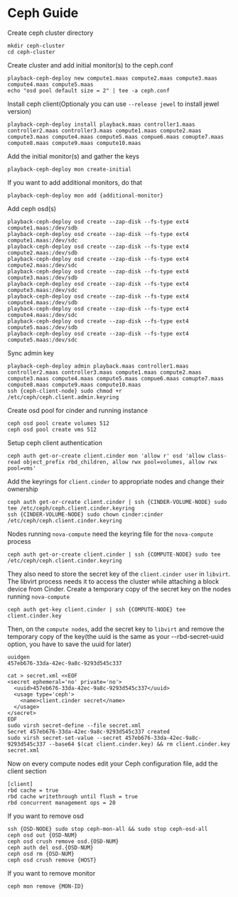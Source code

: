 # Ceph Guide

Create ceph cluster directory

    mkdir ceph-cluster
    cd ceph-cluster

Create cluster and add initial monitor(s) to the ceph.conf

    playback-ceph-deploy new compute1.maas compute2.maas compute3.maas compute4.maas compute5.maas
    echo "osd pool default size = 2" | tee -a ceph.conf

Install ceph client(Optionaly you can use `--release jewel` to install jewel version)

    playback-ceph-deploy install playback.maas controller1.maas controller2.maas controller3.maas compute1.maas compute2.maas compute3.maas compute4.maas compute5.maas compue6.maas comupte7.maas compute8.maas compute9.maas compute10.maas

Add the initial monitor(s) and gather the keys

    playback-ceph-deploy mon create-initial

If you want to add additional monitors, do that

    playback-ceph-deploy mon add {additional-monitor}

Add ceph osd(s)

    playback-ceph-deploy osd create --zap-disk --fs-type ext4 compute1.maas:/dev/sdb
    playback-ceph-deploy osd create --zap-disk --fs-type ext4 compute1.maas:/dev/sdc
    playback-ceph-deploy osd create --zap-disk --fs-type ext4 compute2.maas:/dev/sdb
    playback-ceph-deploy osd create --zap-disk --fs-type ext4 compute2.maas:/dev/sdc
    playback-ceph-deploy osd create --zap-disk --fs-type ext4 compute3.maas:/dev/sdb
    playback-ceph-deploy osd create --zap-disk --fs-type ext4 compute3.maas:/dev/sdc
    playback-ceph-deploy osd create --zap-disk --fs-type ext4 compute4.maas:/dev/sdb
    playback-ceph-deploy osd create --zap-disk --fs-type ext4 compute4.maas:/dev/sdc
    playback-ceph-deploy osd create --zap-disk --fs-type ext4 compute5.maas:/dev/sdb
    playback-ceph-deploy osd create --zap-disk --fs-type ext4 compute5.maas:/dev/sdc

Sync admin key

    playback-ceph-deploy admin playback.maas controller1.maas controller2.maas controller3.maas compute1.maas compute2.maas compute3.maas compute4.maas compute5.maas compue6.maas comupte7.maas compute8.maas compute9.maas compute10.maas
    ssh {ceph-client-node} sudo chmod +r /etc/ceph/ceph.client.admin.keyring

Create osd pool for cinder and running instance

    ceph osd pool create volumes 512
    ceph osd pool create vms 512

Setup ceph client authentication

    ceph auth get-or-create client.cinder mon 'allow r' osd 'allow class-read object_prefix rbd_children, allow rwx pool=volumes, allow rwx pool=vms'

Add the keyrings for `client.cinder` to appropriate nodes and change their ownership

    ceph auth get-or-create client.cinder | ssh {CINDER-VOLUME-NODE} sudo tee /etc/ceph/ceph.client.cinder.keyring
    ssh {CINDER-VOLUME-NODE} sudo chown cinder:cinder /etc/ceph/ceph.client.cinder.keyring

Nodes running `nova-compute` need the keyring file for the `nova-compute` process

    ceph auth get-or-create client.cinder | ssh {COMPUTE-NODE} sudo tee /etc/ceph/ceph.client.cinder.keyring

They also need to store the secret key of the `client.cinder user` in `libvirt`. The libvirt process needs it to access the cluster while attaching a block device from Cinder.
Create a temporary copy of the secret key on the nodes running `nova-compute`

    ceph auth get-key client.cinder | ssh {COMPUTE-NODE} tee client.cinder.key

Then, on the `compute nodes`, add the secret key to `libvirt` and remove the temporary copy of the key(the uuid is the same as your --rbd-secret-uuid option, you have to save the uuid for later)

    uuidgen
    457eb676-33da-42ec-9a8c-9293d545c337

    cat > secret.xml <<EOF
    <secret ephemeral='no' private='no'>
      <uuid>457eb676-33da-42ec-9a8c-9293d545c337</uuid>
      <usage type='ceph'>
        <name>client.cinder secret</name>
      </usage>
    </secret>
    EOF
    sudo virsh secret-define --file secret.xml
    Secret 457eb676-33da-42ec-9a8c-9293d545c337 created
    sudo virsh secret-set-value --secret 457eb676-33da-42ec-9a8c-9293d545c337 --base64 $(cat client.cinder.key) && rm client.cinder.key secret.xml

Now on every compute nodes edit your Ceph configuration file, add the client section

    [client]
    rbd cache = true
    rbd cache writethrough until flush = true
    rbd concurrent management ops = 20


If you want to remove osd

    ssh {OSD-NODE} sudo stop ceph-mon-all && sudo stop ceph-osd-all
    ceph osd out {OSD-NUM}
    ceph osd crush remove osd.{OSD-NUM}
    ceph auth del osd.{OSD-NUM}
    ceph osd rm {OSD-NUM}
    ceph osd crush remove {HOST}

If you want to remove monitor

    ceph mon remove {MON-ID}